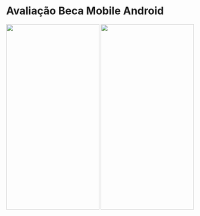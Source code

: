 # Avaliação Beca Mobile Android
 <img align="center" height="500" width="250"  src="https://github.com/rosianeclemente/everis-becamobile-android/blob/master/Captura_de_Tela(5).png">
  <img align="center" height="500" width="250"  src="https://github.com/rosianeclemente/Cresci-Perdi/blob/master/Screenshot_20210824_133703.png">



